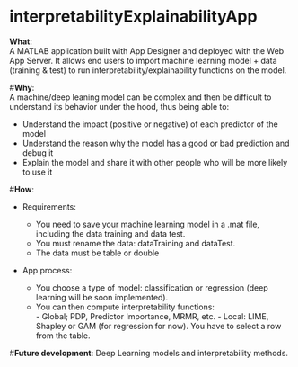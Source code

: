 # interpretabilityExplainabilityApp

**What**:  
A MATLAB application built with App Designer and deployed with the Web App Server.
It allows end users to import machine learning model + data (training & test) to run interpretability/explainability functions on the model.

#**Why**:  
A machine/deep leaning model can be complex and then be difficult to understand its behavior under the hood, thus being able to:
- Understand the impact (positive or negative) of each predictor of the model
- Understand the reason why the model has a good or bad prediction and debug it
- Explain the model and share it with other people who will be more likely to use it

#**How**:  
- Requirements:  
  - You need to save your machine learning model in a .mat file, including the data training and data test. 
  - You must rename the data: dataTraining and dataTest.
  - The data must be table or double

- App process:  
  - You choose a type of model: classification or regression (deep learning will be soon implemented).
  - You can then compute interpretability functions:  
        - Global; PDP, Predictor Importance, MRMR, etc.
        - Local: LIME, Shapley or GAM (for regression for now). You have to select a row from the table.  

#**Future development**:
Deep Learning models and interpretability methods.
